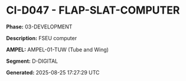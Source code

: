 # CI-D047 - FLAP-SLAT-COMPUTER

**Phase:** 03-DEVELOPMENT

**Description:** FSEU computer

**AMPEL:** AMPEL-01-TUW (Tube and Wing)

**Segment:** D-DIGITAL

**Generated:** 2025-08-25 17:27:29 UTC
